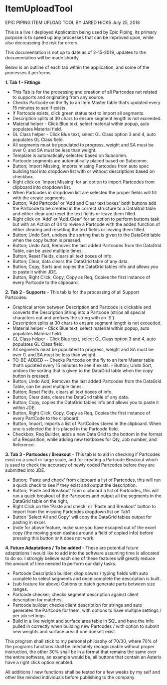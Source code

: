 # ItemUploadTool


EPIC PIPING
ITEM UPLOAD TOOL
BY JARED HICKS
July 25, 2018

This is a live / deployed Application being used by Epic Piping, its primary purpose is to speed up any processes that can be improved upon, while also decreaseing the risk for errors.

This documentation is not up to date as of 2-15-2019, updates to the documentation will be made shortly.

Below is an outline of each tab within the application, and some of the processes it performs.


**1.	Tab 1 - Fittings**
  - This Tab is for the processing and creation of all Partcodes not related to supports and originating from any source.	
- Checks Partcode on the fly to an Item Master table that’s updated every 15 minutes to see if exists.
-	If Partcode exists, click green status text to import all segments.
-	Description splits at 30 chars to ensure segment length is not exceeded.
-	Material helper - Click Blue text, select material within popup, auto populates Material field.
-	GL Class helper - Click Blue text, select GL Class option 3 and 4, auto populates GL Class field.
-	All segments must be populated to progress, weight and SA must be over 0, and SA must be less than weight.
-	Template is automatically selected based on Subcomm.
-	Partcode segments are automatically placed based on Subcomm.
-	Button; Import Missing, Imports missing Partcodes from auto spec building tool into dropdown list with or without descriptions based on checkbox.
-	Right click on ‘Import Missing’ for an option to import Partcodes from clipboard into dropdown list.
-	When Partcodes in dropdown list are selected the proper fields will fill with the create segments.
-	Button; 'Add Partcode' or 'Add and Clear text boxes' both buttons add the Partcode to be created in the correct structure to a DataGrid table and either clear and reset the text fields or leave them filled.
-	Right click on 'Add' or 'Add_Clear' for an option to perform buttons task but with an Action of 04 to revise a Partcode with the added function of either clearing and resetting the text fields or leaving them filled.
-	Button; Undo Sort, undoes the sorting that is given to the DataGrid table when the copy button is pressed.
-	Button; Undo Add, Removes the last added Partcodes from the DataGrid Table, can be used multiple times.
-	Button; Reset Fields, clears all text boxes of info.
-	Button; Clear, data clears the DataGrid table of any data.
-	Button; Copy, Sorts and copies the DataGrid tables info and allows you to paste it within JDE.
-	Button, Right Click, Copy, Copy as Req, Copies the first instance of every Partcode to the clipboard.


**2.	Tab 2 - Supports**
	- This tab is for the processing of all Support Partcodes.
-	Graphical arrow between Description and Partcode is clickable and converts the Description String into a Partcode (strips all special characters out and prefixes the string with an 'S').
-	Description splits at 30 chars to ensure segment length is not exceeded.
-	Material helper - Click Blue text, select material within popup, auto populates Material field.
-	GL Class helper - Click Blue text, select GL Class option 3 and 4, auto populates GL Class field.
-	All segments must be populated to progress, weight and SA must be over 0, and SA must be less than weight.
-	TO-BE-ADDED -- Checks Partcode on the fly to an Item Master table that’s updated every 15 minutes to see if exists.	-	Button; Undo Sort, undoes the sorting that is given to the DataGrid table when the copy button is pressed.
-	Button; Undo Add, Removes the last added Partcodes from the DataGrid Table, can be used multiple times.
-	Button; Reset Fields, clears all text boxes of info.
-	Button; Clear data, clears the DataGrid table of any data.
-	Button; Copy, copies the DataGrid tables info and allows you to paste it within JDE.
-	Button, Right Click, Copy, Copy as Req, Copies the first instance of every PartCode to the clipboard.
-	Button, Import, imports a list of PartCodes stored in the clipboard. When one is selected the it is placed in the Partcode field.
-	Checkbox, Req Builder, adds a new Data Grid to the bottom in the format of a Requisition, while adding new textboxes for Qty, Job number, and Reference.


**3.	Tab 3 - Partcodes / Breakout**
	- This tab is to aid in checking if Partcodes exist on a small or large scale, and for creating a Partcode Breakout which is used to check the accuracy of newly coded Partcodes before they are submitted into JDE.
-	Button; ‘Paste and check’ from clipboard a list of Partcodes, this will run a quick check to see if they exist and output the description.
-	Button; ‘Paste and Breakout’ from clipboard a list of Partcodes, this will run a quick breakout of the Partcodes and output all the segments in the DataGrid table on the right,
-	Right Click on the 'Paste and check' or 'Paste and Breakout' button to import from the missing Partcodes dropdown list on Tab1
-	Button 'Select All and Copy' will copy the DataGrid tables output for pasting in excel.
-	(note for above feature, make sure you have escaped out of the excel copy (the moving green dashes around a field of copied info) before pressing this button or it does not work.



**4.	Future Adaptations / To be added**
	-	These are potential future adaptations I would like to add into the software assuming time is allocated to do so. I strongly believe each one of these features will greatly reduce the amount of time needed to perform our daily tasks.	
-	Partcode Description builder; drop downs / typing fields with auto complete to select segments and once complete the description is built.
-	(sub feature for above) Options to batch generate parts between size ranges.
-	Partcode checker; checks segment description against client description for matches.
-	Partcode builder; checks client description for strings and auto generates the Partcode for them, with options to have multiple settings / per job settings.
-	Build in a live weight and surface area table in SQL and have the info pulled in correctly when building new Partcodes / with option to submit new weights and surface area if one doesn’t exist.




This program shall stick to my personal philosphy of 70/30, where 70% of the programs functions shall be imediately recognizeable  without proper instruction, the other 30% shall be in a format that remains the same over the entire software, an example would be, all buttons that contain an Asterix have a right click option enabled. 

All additions / new functions shall be tested for a few weeks by my self and other like minded individuals before publishing to the company.

